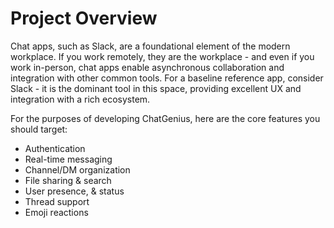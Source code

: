 # Project Overview

Chat apps, such as Slack, are a foundational element of the modern workplace. If you work remotely, they are the workplace - and even if you work in-person, chat apps enable asynchronous collaboration and integration with other common tools. For a baseline reference app, consider Slack - it is the dominant tool in this space, providing excellent UX and integration with a rich ecosystem.

For the purposes of developing ChatGenius, here are the core features you should target:
- Authentication
- Real-time messaging
- Channel/DM organization
- File sharing & search
- User presence, & status
- Thread support
- Emoji reactions
